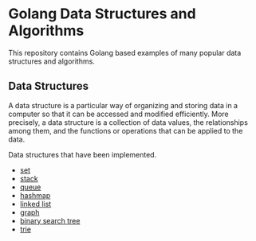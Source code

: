 # Golang Data Structures and Algorithms

This repository contains Golang based examples of many
popular data structures and algorithms.

## Data Structures
A data structure is a particular way of organizing and storing data in a computer so that it can
be accessed and modified efficiently. More precisely, a data structure is a collection of data
values, the relationships among them, and the functions or operations that can be applied to
the data.

Data structures that have been implemented.

- [set](collections/set/set.go)
- [stack](collections/stack/stack.go)
- [queue](collections/queue/queue.go)
- [hashmap](collections/hashmap/hashmap.go)
- [linked list](collections/linkedlist/linkedlist.go)
- [graph](collections/graph/graph.go)
- [binary search tree](collections/tree/bin_search_tree.go)
- [trie](collections/tree/trie.go)